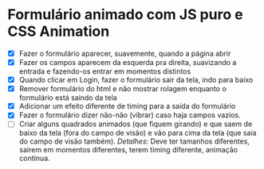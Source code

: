 # Formulário animado com JS puro e CSS Animation


- [x] Fazer o formulário aparecer, suavemente, quando a página abrir
- [x] Fazer os campos aparecem da esquerda pra direita, suavizando a entrada e fazendo-os entrar em momentos distintos
- [x] Quando clicar em Login, fazer o formulário sair da tela, indo para baixo
- [x] Remover formulário do html e não mostrar rolagem enquanto o formulário está saindo da tela
- [x] Adicionar um efeito diferente de timing para a saída do formulário
- [x] Fazer o formulário dizer não-não (vibrar) caso haja campos vazios.
- [ ] Criar alguns quadrados animados (que fiquem girando) e que saem de baixo da tela (fora do campo de visão) e vão para cima da tela (que saia do campo de visão também). _Detalhes_: Deve ter tamanhos diferentes, sairem em momentos diferentes, terem timing diferente, animação contínua.